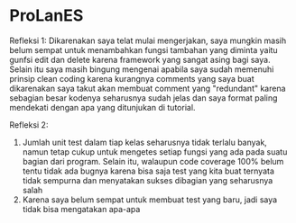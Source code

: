 # ProLanES

Refleksi 1:
Dikarenakan saya telat mulai mengerjakan, saya mungkin masih belum sempat untuk menambahkan fungsi tambahan yang diminta yaitu gunfsi edit dan delete karena framework yang sangat asing bagi saya. Selain itu saya masih bingung mengenai apabila saya sudah memenuhi prinsip clean coding karena kurangnya comments yang saya buat dikarenakan saya takut akan membuat comment yang "redundant" karena sebagian besar kodenya seharusnya sudah jelas dan saya format paling mendekati dengan apa yang ditunjukan di tutorial. 

Refleksi 2:
1. Jumlah unit test dalam tiap kelas seharusnya tidak terlalu banyak, namun tetap cukup untuk mengetes setiap fungsi yang ada pada suatu bagian dari program. Selain itu, walaupun code coverage 100% belum tentu tidak ada bugnya karena bisa saja test yang kita buat ternyata tidak sempurna dan menyatakan sukses dibagian yang seharusnya salah
2. Karena saya belum sempat untuk membuat test yang baru, jadi saya tidak bisa mengatakan apa-apa  
